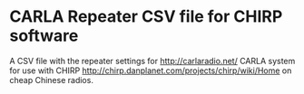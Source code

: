 # CARLA Repeater CSV file for CHIRP software

A CSV file with the repeater settings for http://carlaradio.net/ CARLA system for use with CHIRP http://chirp.danplanet.com/projects/chirp/wiki/Home on cheap Chinese radios.

